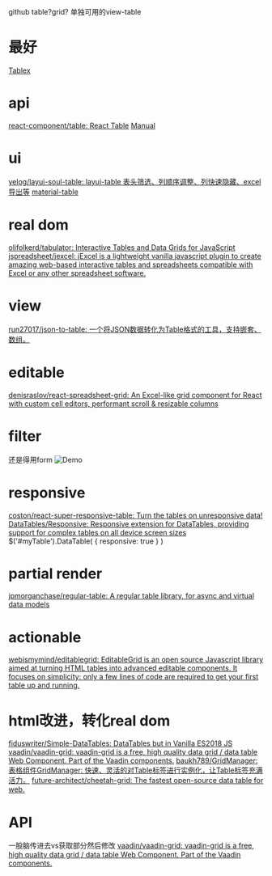 github table?grid?
单独可用的view-table
# 最好
[Tablex](https://tablex.now.sh/packages/website/)
# api
[react-component/table: React Table](https://github.com/react-component/table)
[Manual](https://datatables.net/manual/index)
# ui
[yelog/layui-soul-table: layui-table 表头筛选、列顺序调整、列快速隐藏、excel导出等](https://github.com/yelog/layui-soul-table)
[material-table](https://material-table.com/#/)
# real dom
[olifolkerd/tabulator: Interactive Tables and Data Grids for JavaScript](https://github.com/olifolkerd/tabulator)
[jspreadsheet/jexcel: jExcel is a lightweight vanilla javascript plugin to create amazing web-based interactive tables and spreadsheets compatible with Excel or any other spreadsheet software.](https://github.com/jspreadsheet/jexcel)
# view
[run27017/json-to-table: 一个将JSON数据转化为Table格式的工具，支持嵌套、数组。](https://github.com/run27017/json-to-table)
# editable
[denisraslov/react-spreadsheet-grid: An Excel-like grid component for React with custom cell editors, performant scroll & resizable columns](https://github.com/denisraslov/react-spreadsheet-grid)
# filter
还是得用form
![Demo](https://github.com/fbaligand/kibana-enhanced-table/raw/master/docs/demo.gif)
# responsive
[coston/react-super-responsive-table: Turn the tables on unresponsive data!](https://github.com/coston/react-super-responsive-table)
[DataTables/Responsive: Responsive extension for DataTables, providing support for complex tables on all device screen sizes](https://github.com/DataTables/Responsive)
	$('#myTable').DataTable( {
    	responsive: true
    } )
# partial render
[jpmorganchase/regular-table: A regular table library, for async and virtual data models](https://github.com/jpmorganchase/regular-table)
# actionable
[webismymind/editablegrid: EditableGrid is an open source Javascript library aimed at turning HTML tables into advanced editable components. It focuses on simplicity: only a few lines of code are required to get your first table up and running.](https://github.com/webismymind/editablegrid)
# html改进，转化real dom
[fiduswriter/Simple-DataTables: DataTables but in Vanilla ES2018 JS](https://github.com/fiduswriter/Simple-DataTables)
[vaadin/vaadin-grid: vaadin-grid is a free, high quality data grid / data table Web Component. Part of the Vaadin components.](https://github.com/vaadin/vaadin-grid)
[baukh789/GridManager: 表格组件GridManager: 快速、灵活的对Table标签进行实例化，让Table标签充满活力。](https://github.com/baukh789/GridManager)
[future-architect/cheetah-grid: The fastest open-source data table for web.](https://github.com/future-architect/cheetah-grid)
# API
一股脑传进去vs获取部分然后修改
[vaadin/vaadin-grid: vaadin-grid is a free, high quality data grid / data table Web Component. Part of the Vaadin components.](https://github.com/vaadin/vaadin-grid)
